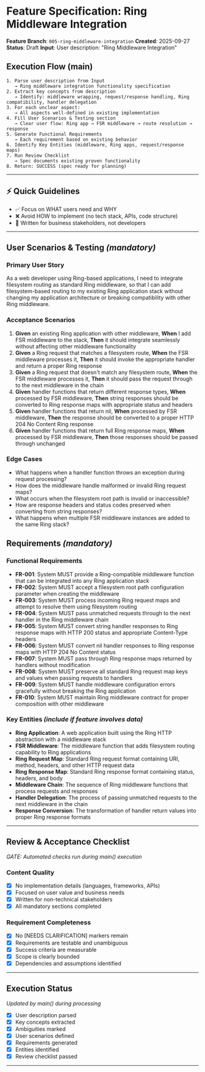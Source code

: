 # Feature Specification: Ring Middleware Integration

**Feature Branch**: `005-ring-middleware-integration`
**Created**: 2025-09-27
**Status**: Draft
**Input**: User description: "Ring Middleware Integration"

## Execution Flow (main)
```
1. Parse user description from Input
   → Ring middleware integration functionality specification
2. Extract key concepts from description
   → Identify: middleware wrapping, request/response handling, Ring compatibility, handler delegation
3. For each unclear aspect:
   → All aspects well-defined in existing implementation
4. Fill User Scenarios & Testing section
   → Clear user flow: Ring app → FSR middleware → route resolution → response
5. Generate Functional Requirements
   → Each requirement based on existing behavior
6. Identify Key Entities (middleware, Ring apps, request/response maps)
7. Run Review Checklist
   → Spec documents existing proven functionality
8. Return: SUCCESS (spec ready for planning)
```

---

## ⚡ Quick Guidelines
- ✅ Focus on WHAT users need and WHY
- ❌ Avoid HOW to implement (no tech stack, APIs, code structure)
- 👥 Written for business stakeholders, not developers

---

## User Scenarios & Testing *(mandatory)*

### Primary User Story
As a web developer using Ring-based applications, I need to integrate filesystem routing as standard Ring middleware, so that I can add filesystem-based routing to my existing Ring application stack without changing my application architecture or breaking compatibility with other Ring middleware.

### Acceptance Scenarios
1. **Given** an existing Ring application with other middleware, **When** I add FSR middleware to the stack, **Then** it should integrate seamlessly without affecting other middleware functionality
2. **Given** a Ring request that matches a filesystem route, **When** the FSR middleware processes it, **Then** it should invoke the appropriate handler and return a proper Ring response
3. **Given** a Ring request that doesn't match any filesystem route, **When** the FSR middleware processes it, **Then** it should pass the request through to the next middleware in the chain
4. **Given** handler functions that return different response types, **When** processed by FSR middleware, **Then** string responses should be converted to Ring response maps with appropriate status and headers
5. **Given** handler functions that return nil, **When** processed by FSR middleware, **Then** the response should be converted to a proper HTTP 204 No Content Ring response
6. **Given** handler functions that return full Ring response maps, **When** processed by FSR middleware, **Then** those responses should be passed through unchanged

### Edge Cases
- What happens when a handler function throws an exception during request processing?
- How does the middleware handle malformed or invalid Ring request maps?
- What occurs when the filesystem root path is invalid or inaccessible?
- How are response headers and status codes preserved when converting from string responses?
- What happens when multiple FSR middleware instances are added to the same Ring stack?

## Requirements *(mandatory)*

### Functional Requirements
- **FR-001**: System MUST provide a Ring-compatible middleware function that can be integrated into any Ring application stack
- **FR-002**: System MUST accept a filesystem root path configuration parameter when creating the middleware
- **FR-003**: System MUST process incoming Ring request maps and attempt to resolve them using filesystem routing
- **FR-004**: System MUST pass unmatched requests through to the next handler in the Ring middleware chain
- **FR-005**: System MUST convert string handler responses to Ring response maps with HTTP 200 status and appropriate Content-Type headers
- **FR-006**: System MUST convert nil handler responses to Ring response maps with HTTP 204 No Content status
- **FR-007**: System MUST pass through Ring response maps returned by handlers without modification
- **FR-008**: System MUST preserve all standard Ring request map keys and values when passing requests to handlers
- **FR-009**: System MUST handle middleware configuration errors gracefully without breaking the Ring application
- **FR-010**: System MUST maintain Ring middleware contract for proper composition with other middleware

### Key Entities *(include if feature involves data)*
- **Ring Application**: A web application built using the Ring HTTP abstraction with a middleware stack
- **FSR Middleware**: The middleware function that adds filesystem routing capability to Ring applications
- **Ring Request Map**: Standard Ring request format containing URI, method, headers, and other HTTP request data
- **Ring Response Map**: Standard Ring response format containing status, headers, and body
- **Middleware Chain**: The sequence of Ring middleware functions that process requests and responses
- **Handler Delegation**: The process of passing unmatched requests to the next middleware in the chain
- **Response Conversion**: The transformation of handler return values into proper Ring response formats

---

## Review & Acceptance Checklist
*GATE: Automated checks run during main() execution*

### Content Quality
- [x] No implementation details (languages, frameworks, APIs)
- [x] Focused on user value and business needs
- [x] Written for non-technical stakeholders
- [x] All mandatory sections completed

### Requirement Completeness
- [x] No [NEEDS CLARIFICATION] markers remain
- [x] Requirements are testable and unambiguous
- [x] Success criteria are measurable
- [x] Scope is clearly bounded
- [x] Dependencies and assumptions identified

---

## Execution Status
*Updated by main() during processing*

- [x] User description parsed
- [x] Key concepts extracted
- [x] Ambiguities marked
- [x] User scenarios defined
- [x] Requirements generated
- [x] Entities identified
- [x] Review checklist passed

---